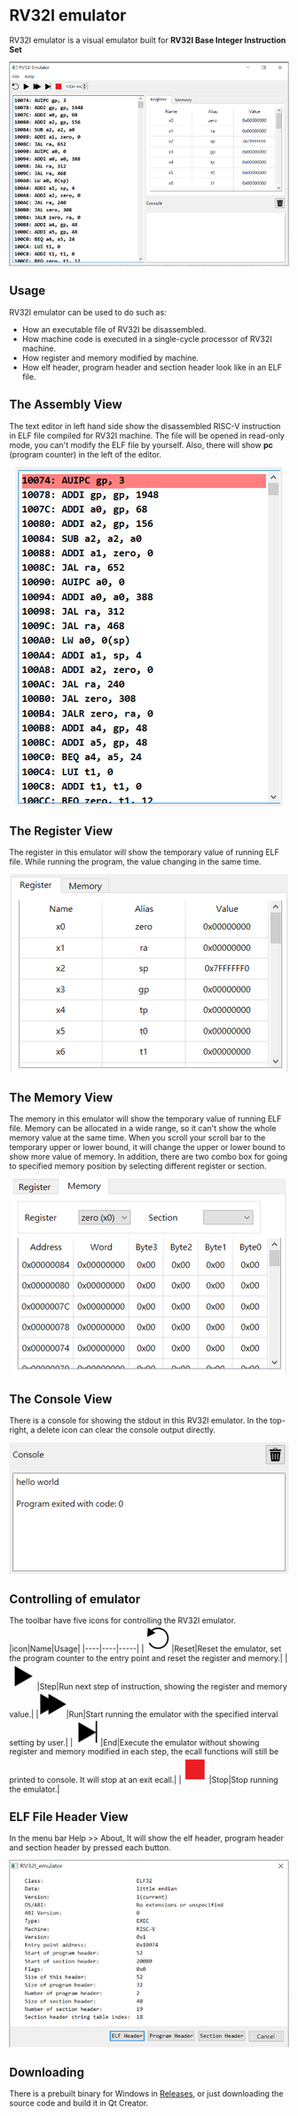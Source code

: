 # RV32I emulator

RV32I emulator is a visual emulator built for **RV32I Base Integer Instruction Set**

<center><img src="https://github.com/alankuo04/rv32I-emulator/blob/main/images/emulator.png?raw=true"/></center>

## Usage
RV32I emulator can be used to do such as:
- How an executable file of RV32I be disassembled.
- How machine code is executed in a single-cycle processor of RV32I machine.
- How register and memory modified by machine.
- How elf header, program header and section header look like in an ELF file.

## The Assembly View
The text editor in left hand side show the disassembled RISC-V instruction in ELF file compiled for RV32I machine. The file will be opened in read-only mode, you can't modify the ELF file by yourself. Also, there will show **pc** (program counter) in the left of the editor.

<center><img src="https://github.com/alankuo04/rv32I-emulator/blob/main/images/textEditor.png?raw=true"/></center>

## The Register View
The register in this emulator will show the temporary value of running ELF file. While running the program, the value changing in the same time.

<center><img src="https://github.com/alankuo04/rv32I-emulator/blob/main/images/register.png?raw=true"/></center>

## The Memory View
The memory in this emulator will show the temporary value of running ELF file. Memory can be allocated in a wide range, so it can't show the whole memory value at the same time. When you scroll your scroll bar to the temporary upper or lower bound, it will change the upper or lower bound to show more value of memory. In addition, there are two combo box for going to specified memory position by selecting different register or section.

<center><img src="https://github.com/alankuo04/rv32I-emulator/blob/main/images/memory.png?raw=true"/></center>

## The Console View
There is a console for showing the stdout in this RV32I emulator. In the top-right, a delete icon can clear the console output directly.

<center><img src="https://github.com/alankuo04/rv32I-emulator/blob/main/images/console.png?raw=true"/></center>

## Controlling of emulator
The toolbar have five icons for controlling the RV32I emulator.
|icon|Name|Usage|
|----|----|-----|
|<img src="https://github.com/alankuo04/rv32I-emulator/blob/main/images/Reset.png?raw=true" width=50px/>|Reset|Reset the emulator, set the program counter to the entry point and reset the register and memory.|
|<img src="https://github.com/alankuo04/rv32I-emulator/blob/main/images/Step.png?raw=true" width=50px/>|Step|Run next step of instruction, showing the register and memory value.|
|<img src="https://github.com/alankuo04/rv32I-emulator/blob/main/images/Run.png?raw=true" width=50px/>|Run|Start running the emulator with the specified interval setting by user.|
|<img src="https://github.com/alankuo04/rv32I-emulator/blob/main/images/End.png?raw=true" width=50px/>|End|Execute the emulator without showing register and memory modified in each step, the ecall functions will still be printed to console. It will stop at an exit ecall.|
|<img src="https://github.com/alankuo04/rv32I-emulator/blob/main/images/Stop.png?raw=true" width=50px/>|Stop|Stop running the emulator.|

## ELF File Header View
In the menu bar Help >> About, It will show the elf header, program header and section header by pressed each button.

<center><img src="https://github.com/alankuo04/rv32I-emulator/blob/main/images/header.png?raw=true"/></center>

## Downloading
There is a prebuilt binary for Windows in [Releases](https://github.com/alankuo04/rv32I-emulator/releases), or just downloading the source code and build it in Qt Creator.